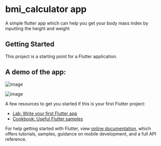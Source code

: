 # bmi_calculator app

A simple flutter app which can help you get your body mass index by inputting the height and weight

## Getting Started

This project is a starting point for a Flutter application.

## A demo of the app:

![image](https://user-images.githubusercontent.com/69049502/135078367-c306a8f3-a65f-4296-b915-332605b617c8.png)


![image](https://user-images.githubusercontent.com/69049502/135078405-8dd582f5-038f-4d88-ad2a-cfe042f8ceca.png)



A few resources to get you started if this is your first Flutter project:

- [Lab: Write your first Flutter app](https://flutter.dev/docs/get-started/codelab)
- [Cookbook: Useful Flutter samples](https://flutter.dev/docs/cookbook)

For help getting started with Flutter, view
[online documentation](https://flutter.dev/docs), which offers tutorials,
samples, guidance on mobile development, and a full API reference.
